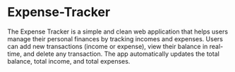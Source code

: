 # Expense-Tracker
The Expense Tracker is a simple and clean web application that helps users manage their personal finances by tracking incomes and expenses. Users can add new transactions (income or expense), view their balance in real-time, and delete any transaction. The app automatically updates the total balance, total income, and total expenses.
